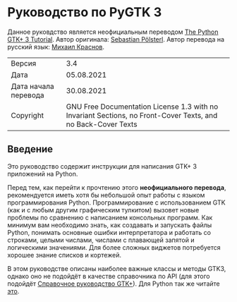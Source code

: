 # Руководство по PyGTK 3

Данное руковдство является неофициальным переводом [The Python GTK+ 3 Tutorial](https://python-gtk-3-tutorial.readthedocs.io/en/latest/index.html). Автор оригинала: [Sebastian Pölsterl](https://github.com/sebp). Автор перевода на русский язык: [Михаил Краснов](https://github.com/Linuxoid85).

<table>
	<tr>
		<td>Версия</td>
		<td>3.4</td>
	</tr>
	<tr>
		<td>Дата</td>
		<td>05.08.2021</td>
	</tr>
	<tr>
		<td>Дата начала перевода</td>
		<td>30.08.2021</td>
	</tr>
	<tr>
		<td>Copyright</td>
		<td>GNU Free Documentation License 1.3 with no Invariant Sections, no Front-Cover Texts, and no Back-Cover Texts</td>
	</tr>
</table>

## Введение

Это руководство содержит инструкции для написания GTK+ 3 приложений на Python.

Перед тем, как перейти к прочтению этого **неофициального перевода**, рекомендуется иметь хотя бы небольшой опыт работы с языком программирования Python. Программирование с использованием GTK (как и с любым другим графическим тулкитом) вызовет новые проблемы по сравнению с написанием консольных программ. Как минимум вам необходимо знать, как создавать и запускать файлы Python, понимать основные ошибки интерпретатора и работать со строками, целыми числами, числами с плавающей запятой и логическими значениями. Для более сложных виджетов потребуется хорошее знание списков и кортежей.

В этом руководстве описаны наиболее важные классы и методы GTK3, однако оно не подойдёт в качестве справочника по API (для этого подойдёт [Справочное руководство GTK+](https://developer.gnome.org/gtk3/stable/)). Для Python так же читайте [это](https://lazka.github.io/pgi-docs/).
